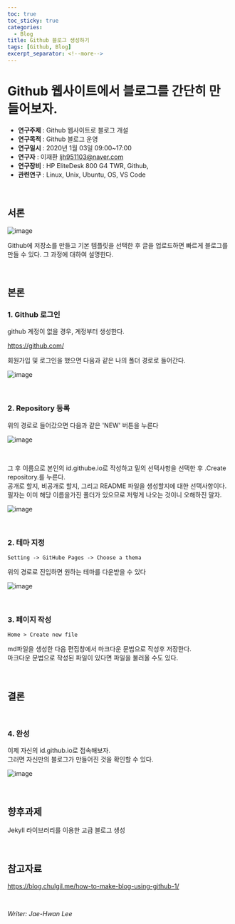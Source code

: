 ```yaml
---
toc: true
toc_sticky: true
categories:
  - Blog
title: Github 블로그 생성하기
tags: [Github, Blog]
excerpt_separator: <!--more-->
---
```


# Github 웹사이트에서 블로그를 간단히 만들어보자.
<!--more-->
* **연구주제** : Github 웹사이트로 블로그 개설
* **연구목적** : Github 블로그 운영
* **연구일시** : 2020년 1월 03일 09:00~17:00
* **연구자** : 이재환 <ljh951103@naver.com>
* **연구장비** : HP EliteDesk 800 G4 TWR, Github, 
* **관련연구** : Linux, Unix, Ubuntu, OS, VS Code

&nbsp;

## 서론

![image](https://user-images.githubusercontent.com/57826388/72123391-717ea600-33a4-11ea-81e9-5c0b80296c0a.png)

Github에 저장소를 만들고 기본 템플릿을 선택한 후 글을 업로드하면 빠르게 블로그를 만들 수 있다. 그 과정에 대하여 설명한다.

&nbsp;

## 본론

### 1. Github 로그인

github 계정이 없을 경우, 계정부터 생성한다.

https://github.com/

회원가입 및 로그인을 했으면 다음과 같은 나의 폴더 경로로 들어간다.

![image](https://user-images.githubusercontent.com/57826388/72123464-adb20680-33a4-11ea-8380-d9f0318ab401.png)

&nbsp;

### 2. Repository 등록

위의 경로로 들어갔으면 다음과 같은 'NEW' 버튼을 누른다

![image](https://user-images.githubusercontent.com/57826388/72123519-e0f49580-33a4-11ea-8a93-f5eb8ced9772.png)

&nbsp;

그 후 이름으로 본인의 id.githube.io로 작성하고 밑의 선택사항을 선택한 후 .Create repository.를 누른다.  
공개로 할지, 비공개로 할지, 그리고 README 파일을 생성할지에 대한 선택사항이다.  
필자는 이미 해당 이름을가진 폴더가 있으므로 저렇게 나오는 것이니 오해하진 말자.


![image](https://user-images.githubusercontent.com/57826388/72123598-17321500-33a5-11ea-8efd-5abcc4b9ba8a.png)

&nbsp;

### 2. 테마 지정
```
Setting -> GitHube Pages -> Choose a thema
```
위의 경로로 진입하면 원하는 테마를 다운받을 수 있다

![image](https://user-images.githubusercontent.com/57826388/72125961-cbd03480-33ad-11ea-8bd1-09474adf50e3.png)

&nbsp;

### 3. 페이지 작성
```
Home > Create new file 

```
md파일을 생성한 다음 편집창에서 마크다운 문법으로 작성후 저장한다.  
마크다운 문법으로 작성된 파일이 있다면 파일을 불러올 수도 있다.

&nbsp;

## 결론

&nbsp;

### 4. 완성

이제 자신의 id.github.io로 접속해보자.  
그러면 자신만의 블로그가 만들어진 것을 확인할 수 있다.

![image](https://user-images.githubusercontent.com/57826388/72126590-08049480-33b0-11ea-8b4d-49c967341432.png)

&nbsp;

## 향후과제

Jekyll 라이브러리를 이용한 고급 블로그 생성

&nbsp;

## 참고자료

https://blog.chulgil.me/how-to-make-blog-using-github-1/

&nbsp;

*Writer: Jae-Hwan Lee*
